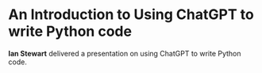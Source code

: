 # An Introduction to Using ChatGPT to write Python code

**Ian Stewart** delivered a presentation on using ChatGPT to write Python code.
